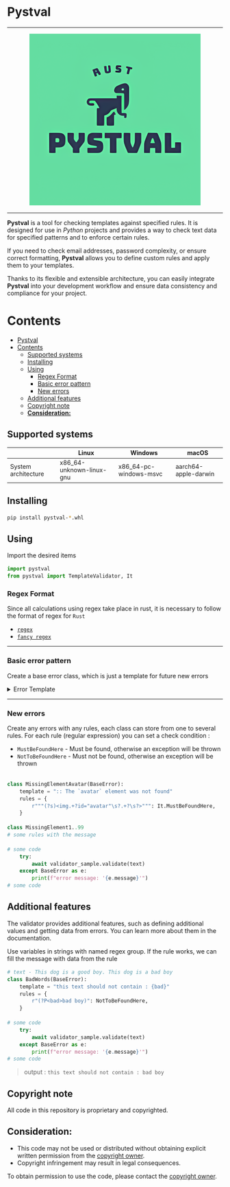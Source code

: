 # Pystval 

---
<p align="center">
  <kbd>
    <img src="docs/images/logo.png" alt="Logo" width="400"/>
  </kbd>
</p>

---
**Pystval** is a tool for checking templates against specified rules. It is designed for use in *Python* projects and provides a way to check text data for specified patterns and to enforce certain rules.

If you need to check email addresses, password complexity, or ensure correct formatting, **Pystval** allows you to define custom rules and apply them to your templates.

Thanks to its flexible and extensible architecture, you can easily integrate **Pystval** into your development workflow and ensure data consistency and compliance for your project.


# Contents
- [Pystval](#pystval)
- [Contents](#contents)
  - [Supported systems](#supported-systems)
  - [Installing](#installing)
  - [Using](#using)
    - [Regex Format](#regex-format)
    - [Basic error pattern](#basic-error-pattern)
    - [New errors](#new-errors)
  - [Additional features](#additional-features)
  - [Copyright note](#copyright-note)
  - [**Consideration:**](#consideration)

## Supported systems

|                     | Linux                    | Windows                | macOS                |
| ------------------- | ------------------------ | ---------------------- | -------------------- |
| System architecture | x86_64-unknown-linux-gnu | x86_64-pc-windows-msvc | aarch64-apple-darwin |


## Installing

```bash
pip install pystval-*.whl
```

## Using

Import the desired items

```python
import pystval
from pystval import TemplateValidator, It
```
### Regex Format

Since all calculations using regex take place in rust, it is necessary to follow the format of regex for `Rust` 
- [`regex`](https://docs.rs/regex/latest/regex/)
- [`fancy regex`](https://docs.rs/fancy-regex/latest/fancy_regex/)


---
### Basic error pattern

Create a base error class, which is just a template for future new errors
<details>
<summary>Error Template</summary>

```python
class BaseError(Exception):
    template = ""

    def __init__(self, message: str = None, rules: dict[str, enumerate] = None, **extra):
        self._extra = extra
        self._rules = rules
        if message is None:
            self._message = self.template.format(**extra)
        else:
            self._message = message.format(**extra)

    @property
    def message(self):
        return self._message

    @property
    def extra(self):
        return self._extra

    @property
    def rules(self):
        return self._rules
```
</details>

---
### New errors

Create any errors with any rules, each class can store from one to several rules. For each rule (regular expression) you can set a check condition :
- `MustBeFoundHere` - Must be found, otherwise an exception will be thrown
- `NotToBeFoundHere` - Must not be found, otherwise an exception will be thrown

```python

class MissingElementAvatar(BaseError):
    template = ":: The `avatar` element was not found"
    rules = {
        r"""(?s)<img.+?id="avatar"\s?.+?\s?>""": It.MustBeFoundHere,
    }

class MissingElement1..99
# some rules with the message

# some code
    try:
        await validator_sample.validate(text)
    except BaseError as e:
        print(f"error message: '{e.message}'")
# some code
```

## Additional features

The validator provides additional features, such as defining additional values and getting data from errors. You can learn more about them in the documentation.

Use variables in strings with named regex group. If the rule works, we can fill the message with data from the rule

```python
# text - This dog is a good boy. This dog is a bad boy
class BadWords(BaseError):
    template = "this text should not contain : {bad}"
    rules = {
        r"(?P<bad>bad boy)": NotToBeFoundHere,
    }

# some code
    try:
        await validator_sample.validate(text)
    except BaseError as e:
        print(f"error message: '{e.message}'")
# some code

```
> output : `this text should not contain : bad boy`

## Copyright note

All code in this repository is proprietary and copyrighted.

## **Consideration:**

- This code may not be used or distributed without obtaining explicit written permission from the [copyright owner](mailto:dzhurunovt@gmail.com).
- Copyright infringement may result in legal consequences.

To obtain permission to use the code, please contact the [copyright owner](mailto:dzhurunovt@gmail.com).